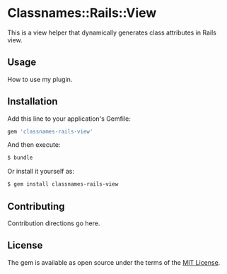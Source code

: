 # Classnames::Rails::View
This is a view helper that dynamically generates class attributes in Rails view.

## Usage
How to use my plugin.

## Installation
Add this line to your application's Gemfile:

```ruby
gem 'classnames-rails-view'
```

And then execute:
```bash
$ bundle
```

Or install it yourself as:
```bash
$ gem install classnames-rails-view
```

## Contributing
Contribution directions go here.

## License
The gem is available as open source under the terms of the [MIT License](http://opensource.org/licenses/MIT).
